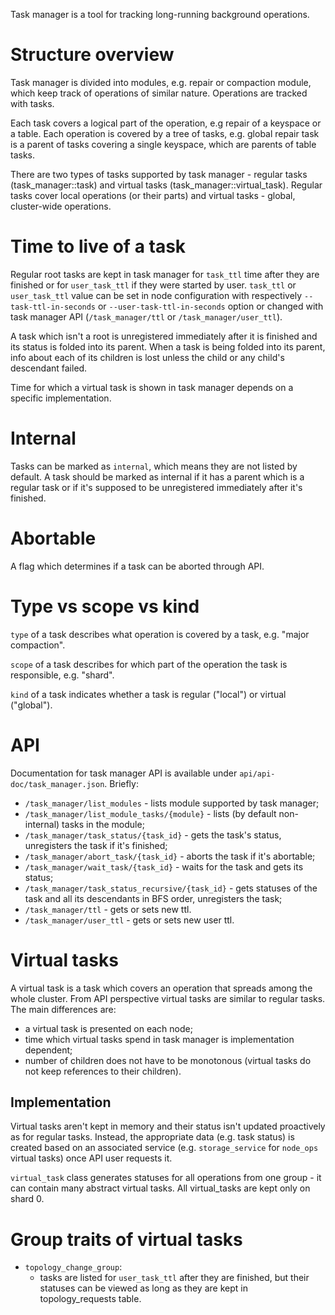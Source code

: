 Task manager is a tool for tracking long-running background
operations.

# Structure overview

Task manager is divided into modules, e.g. repair or compaction
module, which keep track of operations of similar nature. Operations
are tracked with tasks.

Each task covers a logical part of the operation, e.g repair
of a keyspace or a table. Each operation is covered by a tree
of tasks, e.g. global repair task is a parent of tasks covering
a single keyspace, which are parents of table tasks.

There are two types of tasks supported by task manager - regular tasks
(task_manager::task) and virtual tasks (task_manager::virtual_task).
Regular tasks cover local operations (or their parts) and virtual
tasks - global, cluster-wide operations.

# Time to live of a task

Regular root tasks are kept in task manager for `task_ttl` time after
they are finished or for `user_task_ttl` if they were started by user.
`task_ttl` or `user_task_ttl` value can be set in node configuration
with respectively `--task-ttl-in-seconds` or `--user-task-ttl-in-seconds`
option or changed with task manager API (`/task_manager/ttl` or
`/task_manager/user_ttl`).

A task which isn't a root is unregistered immediately after it is
finished and its status is folded into its parent. When a task
is being folded into its parent, info about each of its children is
lost unless the child or any child's descendant failed.

Time for which a virtual task is shown in task manager depends
on a specific implementation.

# Internal

Tasks can be marked as `internal`, which means they are not listed
by default. A task should be marked as internal if it has a parent
which is a regular task or if it's supposed to be unregistered
immediately after it's finished.

# Abortable

A flag which determines if a task can be aborted through API.

# Type vs scope vs kind

`type` of a task describes what operation is covered by a task,
e.g. "major compaction".

`scope` of a task describes for which part of the operation
the task is responsible, e.g. "shard".

`kind` of a task indicates whether a task is regular ("local") or virtual ("global").

# API

Documentation for task manager API is available under `api/api-doc/task_manager.json`.
Briefly:
- `/task_manager/list_modules` -
        lists module supported by task manager;
- `/task_manager/list_module_tasks/{module}` -
        lists (by default non-internal) tasks in the module;
- `/task_manager/task_status/{task_id}` -
        gets the task's status, unregisters the task if it's finished;
- `/task_manager/abort_task/{task_id}` -
        aborts the task if it's abortable;
- `/task_manager/wait_task/{task_id}` -
        waits for the task and gets its status;
- `/task_manager/task_status_recursive/{task_id}` -
        gets statuses of the task and all its descendants in BFS
        order, unregisters the task;
- `/task_manager/ttl` -
        gets or sets new ttl.
- `/task_manager/user_ttl` -
        gets or sets new user ttl.

# Virtual tasks

A virtual task is a task which covers an operation that spreads
among the whole cluster. From API perspective virtual tasks are
similar to regular tasks. The main differences are:
- a virtual task is presented on each node;
- time which virtual tasks spend in task manager is
  implementation dependent;
- number of children does not have to be monotonous (virtual tasks
  do not keep references to their children).

## Implementation

Virtual tasks aren't kept in memory and their status isn't updated
proactively as for regular tasks. Instead, the appropriate data
(e.g. task status) is created based on an associated service
(e.g. `storage_service` for `node_ops` virtual tasks) once API user
requests it.

`virtual_task` class generates statuses for all operations from one
group - it can contain many abstract virtual tasks. All virtual_tasks
are kept only on shard 0.

# Group traits of virtual tasks

- `topology_change_group`:
    - tasks are listed for `user_task_ttl` after they are finished,
      but their statuses can be viewed as long as they are kept
      in topology_requests table.
